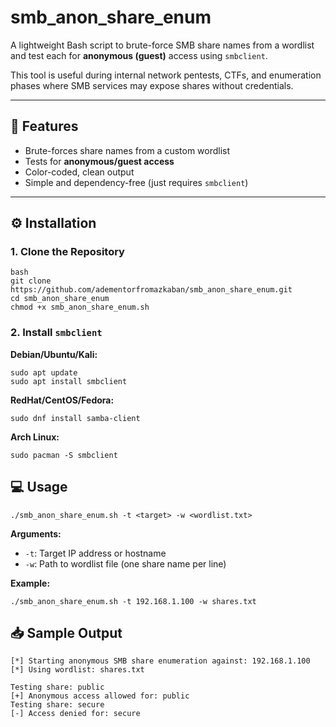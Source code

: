 # smb_anon_share_enum

A lightweight Bash script to brute-force SMB share names from a wordlist and test each for **anonymous (guest)** access using `smbclient`.

This tool is useful during internal network pentests, CTFs, and enumeration phases where SMB services may expose shares without credentials.

---

## 📌 Features

- Brute-forces share names from a custom wordlist
- Tests for **anonymous/guest access**
- Color-coded, clean output
- Simple and dependency-free (just requires `smbclient`)

---

## ⚙️ Installation

### 1. Clone the Repository

```
bash
git clone https://github.com/adementorfromazkaban/smb_anon_share_enum.git
cd smb_anon_share_enum
chmod +x smb_anon_share_enum.sh
```

### 2. Install `smbclient`

**Debian/Ubuntu/Kali:**

```
sudo apt update
sudo apt install smbclient
```

**RedHat/CentOS/Fedora:**

```
sudo dnf install samba-client
```

**Arch Linux:**

```
sudo pacman -S smbclient
```

## 💻 Usage

```
./smb_anon_share_enum.sh -t <target> -w <wordlist.txt>
```

**Arguments:**
- `-t`: Target IP address or hostname
- `-w`: Path to wordlist file (one share name per line)

**Example:**
```
./smb_anon_share_enum.sh -t 192.168.1.100 -w shares.txt
```

## 📥 Sample Output

```
[*] Starting anonymous SMB share enumeration against: 192.168.1.100
[*] Using wordlist: shares.txt

Testing share: public
[+] Anonymous access allowed for: public
Testing share: secure
[-] Access denied for: secure
```
